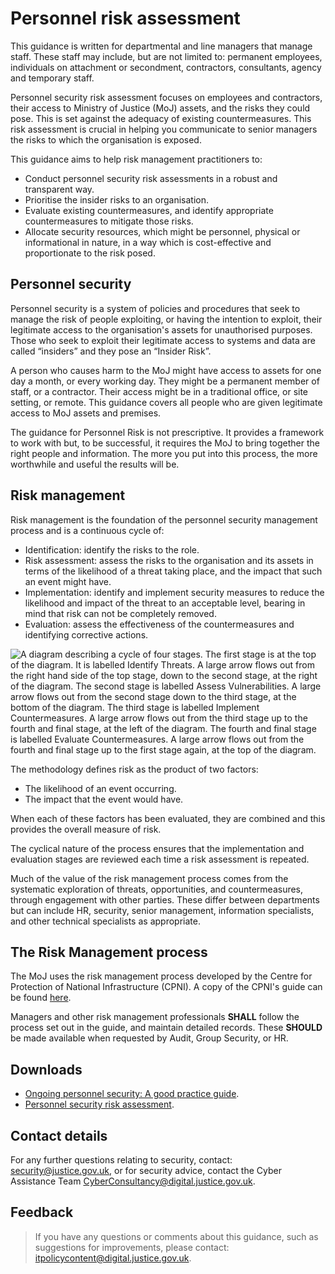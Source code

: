 # Personnel risk assessment

This guidance is written for departmental and line managers that manage staff. These staff may include, but are not limited to: permanent employees, individuals on attachment or secondment, contractors, consultants, agency and temporary staff.

Personnel security risk assessment focuses on employees and contractors, their access to Ministry of Justice \(MoJ\) assets, and the risks they could pose. This is set against the adequacy of existing countermeasures. This risk assessment is crucial in helping you communicate to senior managers the risks to which the organisation is exposed.

This guidance aims to help risk management practitioners to:

-   Conduct personnel security risk assessments in a robust and transparent way.
-   Prioritise the insider risks to an organisation.
-   Evaluate existing countermeasures, and identify appropriate countermeasures to mitigate those risks.
-   Allocate security resources, which might be personnel, physical or informational in nature, in a way which is cost-effective and proportionate to the risk posed.

## Personnel security

Personnel security is a system of policies and procedures that seek to manage the risk of people exploiting, or having the intention to exploit, their legitimate access to the organisation's assets for unauthorised purposes. Those who seek to exploit their legitimate access to systems and data are called “insiders” and they pose an “Insider Risk”.

A person who causes harm to the MoJ might have access to assets for one day a month, or every working day. They might be a permanent member of staff, or a contractor. Their access might be in a traditional office, or site setting, or remote. This guidance covers all people who are given legitimate access to MoJ assets and premises.

The guidance for Personnel Risk is not prescriptive. It provides a framework to work with but, to be successful, it requires the MoJ to bring together the right people and information. The more you put into this process, the more worthwhile and useful the results will be.

## Risk management

Risk management is the foundation of the personnel security management process and is a continuous cycle of:

-   Identification: identify the risks to the role.
-   Risk assessment: assess the risks to the organisation and its assets in terms of the likelihood of a threat taking place, and the impact that such an event might have.
-   Implementation: identify and implement security measures to reduce the likelihood and impact of the threat to an acceptable level, bearing in mind that risk can not be completely removed.
-   Evaluation: assess the effectiveness of the countermeasures and identifying corrective actions.

![A diagram describing a cycle of four stages. The first stage is at the top of the diagram. It is labelled Identify Threats. A large arrow flows out from the right hand side of the top stage, down to the second stage, at the right of the diagram. The second stage is labelled Assess Vulnerabilities. A large arrow flows out from the second stage down to the third stage, at the bottom of the diagram. The third stage is labelled Implement Countermeasures. A large arrow flows out from the third stage up to the fourth and final stage, at the left of the diagram. The fourth and final stage is labelled Evaluate Countermeasures. A large arrow flows out from the fourth and final stage up to the first stage again, at the top of the diagram.](images/risk-management-cycle.png)

The methodology defines risk as the product of two factors:

-   The likelihood of an event occurring.
-   The impact that the event would have.

When each of these factors has been evaluated, they are combined and this provides the overall measure of risk.

The cyclical nature of the process ensures that the implementation and evaluation stages are reviewed each time a risk assessment is repeated.

Much of the value of the risk management process comes from the systematic exploration of threats, opportunities, and countermeasures, through engagement with other parties. These differ between departments but can include HR, security, senior management, information specialists, and other technical specialists as appropriate.

## The Risk Management process

The MoJ uses the risk management process developed by the Centre for Protection of National Infrastructure \(CPNI\). A copy of the CPNI's guide can be found [here](https://www.cpni.gov.uk/ongoing-personnel-security).

Managers and other risk management professionals **SHALL** follow the process set out in the guide, and maintain detailed records. These **SHOULD** be made available when requested by Audit, Group Security, or HR.

## Downloads

-   [Ongoing personnel security: A good practice guide](https://www.cpni.gov.uk/system/files/documents/d0/d2/ongoing-personnel-security-a-good-practice-guide-edition-3.pdf).
-   [Personnel security risk assessment](https://www.cpni.gov.uk/system/files/documents/46/06/Personnel-security-risk-assessment-a-guide-4th-edition.pdf).

## Contact details

For any further questions relating to security, contact: [security@justice.gov.uk](mailto:security@justice.gov.uk), or for security advice, contact the Cyber Assistance Team [CyberConsultancy@digital.justice.gov.uk](mailto:CyberConsultancy@digital.justice.gov.uk).

## Feedback

> If you have any questions or comments about this guidance, such as suggestions for improvements, please contact: [itpolicycontent@digital.justice.gov.uk](mailto:itpolicycontent@digital.justice.gov.uk).


